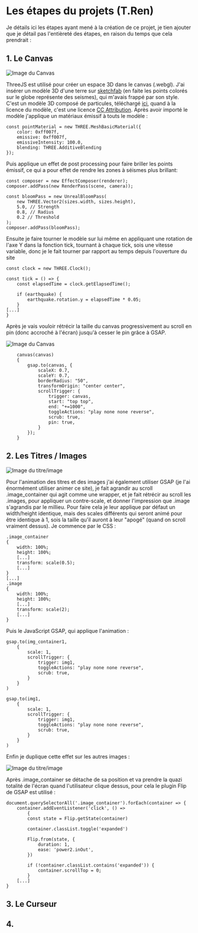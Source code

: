 # Les étapes du projets (T.Ren)

Je détails ici les étapes ayant mené à la création de ce projet, je tien ajouter que je détail pas l'entièreté des étapes, en raison du temps que cela prendrait :

## 1. Le Canvas

![Image du Canvas](https://github.com/AnonymeUSBC/SntParticules/blob/main/docAssets/Capture%20d'écran%202024-11-03%20103605.png)

ThreeJS est utilisé pour créer un espace 3D dans le canvas (.webgl). J'ai insérer un modèle 3D d'une terre sur [sketchfab](https://sketchfab.com/feed) (en faite les points colorés sur le globe représente des seismes), qui m'avais frappé par son style. C'est un modèle 3D composé de particules, téléchargé 
[ici](https://sketchfab.com/3d-models/earthquakes-2010-2011-3a57cfbbcb1c45278c13bc66886dd6ee), quand à la licence du modèle, c'est une licence [CC Attribution](https://creativecommons.org/licenses/by/4.0/). Après avoir importé le modèle j'applique un matériaux émissif à touts le modèle :

```
const pointMaterial = new THREE.MeshBasicMaterial({
    color: 0xff007f,
    emissive: 0xff007f,
    emissiveIntensity: 100.0,
    blending: THREE.AdditiveBlending
});
```

Puis applique un effet de post processing pour faire briller les points émissif, ce qui a pour effet de rendre les zones à séismes plus brillant:

```
const composer = new EffectComposer(renderer);
composer.addPass(new RenderPass(scene, camera));

const bloomPass = new UnrealBloomPass(
    new THREE.Vector2(sizes.width, sizes.height),
    5.0, // Strength
    0.8, // Radius
    0.2 // Threshold
);
composer.addPass(bloomPass);
```

Ensuite je faire tourner le modèle sur lui même en appliquant une rotation de l'axe Y dans la fonction tick, tournant à chaque tick, sois une vitesse variable, donc je le fait tourner par rapport au temps depuis l'ouverture du site

```
const clock = new THREE.Clock();

const tick = () => {
    const elapsedTime = clock.getElapsedTime();

    if (earthquake) {
        earthquake.rotation.y = elapsedTime * 0.05;
    }
[...]
}
```

Après je vais vouloir rétrécir la taille du canvas progressivement au scroll en pin (donc accroché à l'écran) jusqu'à cesser le pin grâce à GSAP.

![Image du Canvas](https://github.com/AnonymeUSBC/SntParticules/blob/main/docAssets/Capture%20d'écran%202024-11-03%20103933.png)

```
    canvas(canvas)
    {
        gsap.to(canvas, {
            scaleX: 0.7,
            scaleY: 0.7,
            borderRadius: "50",
            transformOrigin: "center center",
            scrollTrigger: {
                trigger: canvas,
                start: "top top",
                end: "+=1000",
                toggleActions: "play none none reverse",
                scrub: true,
                pin: true,
            }
        });
    }
```

## 2. Les Titres / Images

![Image du titre/image](https://github.com/AnonymeUSBC/SntParticules/blob/main/docAssets/Capture%20d'écran%202024-11-03%20105009.png)

Pour l'animation des titres et des images j'ai également utiliser GSAP (je l'ai énormément utiliser animer ce site), je fait agrandir au scroll .image_container qui agit comme une wrapper, et je fait rétrécir au scroll les .images, pour appliquer un contre-scale, et donner l'impression que .image s'agrandis par le millieu. Pour faire cela je leur applique par défaut un width/height identique, mais des scales différents qui seront animé pour être identique à 1, sois la taille qu'il auront à leur "apogé" (quand on scroll vraiment dessus). Je commence par le CSS :

```
.image_container
{
    width: 100%;
    height: 100%;
    [...]
    transform: scale(0.5);
    [...]
}
[...]
.image
{
    width: 100%;
    height: 100%;
    [...]
    transform: scale(2);
    [...]
}
```
Puis le JavaScript GSAP, qui applique l'animation :

```
gsap.to(img_container1,
    {
        scale: 1,
        scrollTrigger: {
            trigger: img1,
            toggleActions: "play none none reverse",
            scrub: true,
        }
    }
)

gsap.to(img1,
    {
        scale: 1,
        scrollTrigger: {
            trigger: img1,
            toggleActions: "play none none reverse",
            scrub: true,
        }
    }
)
```
Enfin je duplique cette effet sur les autres images :

![Image du titre/image](https://github.com/AnonymeUSBC/SntParticules/blob/main/docAssets/Capture%20d'écran%202024-11-03%20105056.png)

Après .image_container se détache de sa position et va prendre la quazi totalité de l'écran quand l'utilisateur clique dessus, pour cela le plugin Flip de GSAP est utilisé :

```
document.querySelectorAll('.image_container').forEach(container => {
    container.addEventListener('click', () => 
        {
        const state = Flip.getState(container)

        container.classList.toggle('expanded')

        Flip.from(state, {
            duration: 1,
            ease: 'power2.inOut',
        })

        if (!container.classList.contains('expanded')) {
            container.scrollTop = 0;
        }
    [...]
}
```

## 3. Le Curseur

## 4. 
